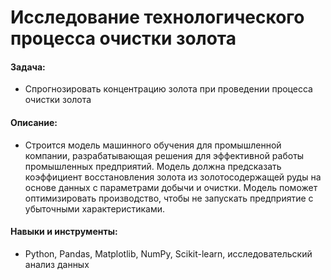 # Исследование технологического процесса очистки золота

#### Задача: 
- Спрогнозировать концентрацию золота при проведении процесса очистки золота
#### Описание:
- Строится модель машинного обучения для промышленной компании, разрабатывающая решения для эффективной работы промышленных предприятий. Модель должна предсказать коэффициент восстановления золота из золотосодержащей руды на основе данных с параметрами добычи и очистки. Модель поможет оптимизировать производство, чтобы не запускать предприятие с убыточными характеристиками.
#### Навыки и инструменты:
- Python, Pandas, Matplotlib, NumPy, Scikit-learn, исследовательский анализ данных
